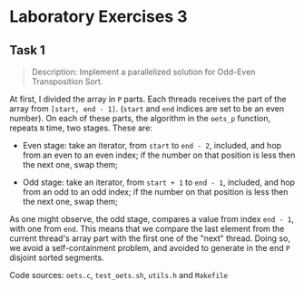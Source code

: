 # Laboratory Exercises 3

## Task 1

> Description: Implement a parallelized solution for Odd-Even Transposition
> Sort.

At first, I divided the array in `P` parts. Each threads receives the part of the array from `[start, end - 1]`. (`start` and `end` indices are set to be an even number).
On each of these parts, the algorithm in the `oets_p` function, repeats `N` time, two stages. These are:

- Even stage: take an iterator, from `start` to `end - 2`, included, and hop
    from an even to an even index; if the number on that position is less then
     the next one, swap them;

- Odd stage: take an iterator, from `start + 1` to `end - 1`, included, and hop
    from an odd to an odd index; if the number on that position is less then the next one,
     swap them;

As one might observe, the odd stage, compares a value from index `end - 1`,
with one from `end`. This means that we compare the last element from the 
current thread's array part with the first one of the "next" thread. Doing so,
we avoid a self-containment problem, and avoided to generate in the end `P`
disjoint sorted segments.

Code sources: `oets.c`, `test_oets.sh`, `utils.h` and `Makefile`
